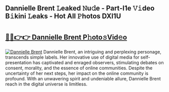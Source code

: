 ## Dannielle Brent 𝙻eaked 𝙽u𝚍e - Part-I1e 𝚅𝚒deo B𝚒kini 𝙻eaks - Hot All 𝙿hotos DXI1U

# <h2><a href="http://ld6gjzc.urlbe.top/?page=Dannielle+Brent">🔗🔗👉👉 Dannielle Brent P𝚑oto𝚜Vid𝚎o</a></h2>

[![Dannielle Brent](https://i.imgur.com/eBuTRDB.gif)](http://ld6gjzc.urlbe.top/?page=Dannielle+Brent)
Dannielle Brent, an intriguing and perplexing personage, transcends simple labels. Her innovative use of digital media for self-presentation has captivated and enraged observers, stimulating debates on consent, morality, and the essence of online communities. Despite the uncertainty of her next steps, her impact on the online community is profound. With an unwavering spirit and undeniable allure, Dannielle Brent reach in the digital universe is limitless.
